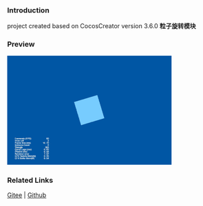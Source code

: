 ### Introduction

project created based on CocosCreator version 3.6.0 **粒子旋转模块** 

### Preview
![image](../../../gif/202203/2022030541.gif)

### Related Links
[Gitee](https://gitee.com/mirrors_cocos-creator/test-cases-3d/blob/v3.0/assets/cases/particle) | [Github](https://github.com/cocos-creator/test-cases-3d/blob/v3.0/assets/cases/particle)